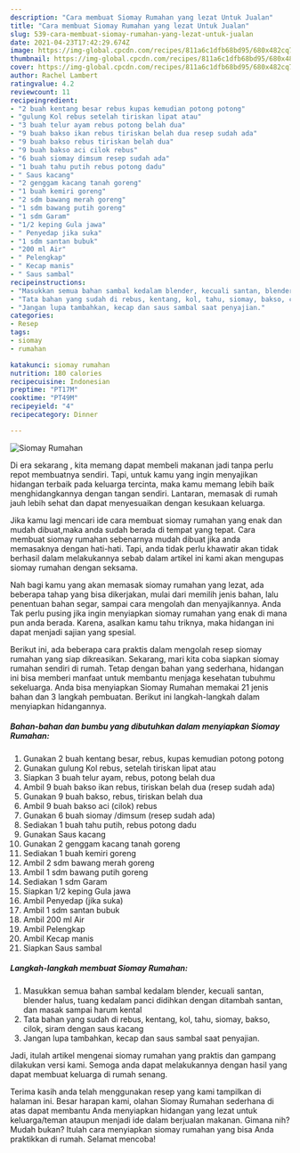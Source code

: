 ```yaml
---
description: "Cara membuat Siomay Rumahan yang lezat Untuk Jualan"
title: "Cara membuat Siomay Rumahan yang lezat Untuk Jualan"
slug: 539-cara-membuat-siomay-rumahan-yang-lezat-untuk-jualan
date: 2021-04-23T17:42:29.674Z
image: https://img-global.cpcdn.com/recipes/811a6c1dfb68bd95/680x482cq70/siomay-rumahan-foto-resep-utama.jpg
thumbnail: https://img-global.cpcdn.com/recipes/811a6c1dfb68bd95/680x482cq70/siomay-rumahan-foto-resep-utama.jpg
cover: https://img-global.cpcdn.com/recipes/811a6c1dfb68bd95/680x482cq70/siomay-rumahan-foto-resep-utama.jpg
author: Rachel Lambert
ratingvalue: 4.2
reviewcount: 11
recipeingredient:
- "2 buah kentang besar rebus kupas kemudian potong potong"
- "gulung Kol rebus setelah tiriskan lipat atau"
- "3 buah telur ayam rebus potong belah dua"
- "9 buah bakso ikan rebus tiriskan belah dua resep sudah ada"
- "9 buah bakso rebus tiriskan belah dua"
- "9 buah bakso aci cilok rebus"
- "6 buah siomay dimsum resep sudah ada"
- "1 buah tahu putih rebus potong dadu"
- " Saus kacang"
- "2 genggam kacang tanah goreng"
- "1 buah kemiri goreng"
- "2 sdm bawang merah goreng"
- "1 sdm bawang putih goreng"
- "1 sdm Garam"
- "1/2 keping Gula jawa"
- " Penyedap jika suka"
- "1 sdm santan bubuk"
- "200 ml Air"
- " Pelengkap"
- " Kecap manis"
- " Saus sambal"
recipeinstructions:
- "Masukkan semua bahan sambal kedalam blender, kecuali santan, blender halus, tuang kedalam panci didihkan dengan ditambah santan, dan masak sampai harum kental"
- "Tata bahan yang sudah di rebus, kentang, kol, tahu, siomay, bakso, cilok, siram dengan saus kacang"
- "Jangan lupa tambahkan, kecap dan saus sambal saat penyajian."
categories:
- Resep
tags:
- siomay
- rumahan

katakunci: siomay rumahan 
nutrition: 180 calories
recipecuisine: Indonesian
preptime: "PT17M"
cooktime: "PT49M"
recipeyield: "4"
recipecategory: Dinner

---
```



![Siomay Rumahan](https://img-global.cpcdn.com/recipes/811a6c1dfb68bd95/680x482cq70/siomay-rumahan-foto-resep-utama.jpg)

Di era  sekarang , kita memang dapat membeli makanan jadi tanpa perlu repot membuatnya sendiri. Tapi, untuk kamu yang ingin menyajikan hidangan terbaik pada keluarga tercinta, maka kamu memang lebih baik menghidangkannya dengan tangan sendiri. Lantaran, memasak di rumah jauh lebih sehat dan dapat menyesuaikan dengan kesukaan keluarga.

Jika kamu lagi mencari ide cara membuat siomay rumahan yang enak dan mudah dibuat,maka anda sudah berada di tempat yang tepat. Cara membuat siomay rumahan  sebenarnya mudah dibuat jika anda memasaknya dengan hati-hati. Tapi, anda tidak perlu khawatir akan tidak berhasil dalam melakukannya 
sebab dalam artikel ini kami akan mengupas siomay rumahan dengan seksama.  



Nah bagi kamu yang akan memasak siomay rumahan yang lezat, ada beberapa tahap yang bisa dikerjakan, mulai dari memilih jenis bahan, lalu penentuan bahan segar, sampai cara mengolah dan menyajikannya. Anda Tak perlu pusing jika ingin menyiapkan siomay rumahan yang enak di mana pun anda berada. Karena, asalkan kamu  tahu triknya, maka hidangan ini dapat menjadi sajian yang spesial.

Berikut ini, ada beberapa cara praktis  dalam mengolah resep siomay rumahan yang siap dikreasikan. Sekarang, mari kita coba siapkan siomay rumahan sendiri di rumah. Tetap dengan bahan yang sederhana, hidangan ini bisa memberi manfaat untuk membantu menjaga kesehatan tubuhmu sekeluarga. Anda bisa menyiapkan Siomay Rumahan memakai 21 jenis bahan dan 3 langkah pembuatan. Berikut ini langkah-langkah dalam menyiapkan hidangannya.

<!--inarticleads1-->

##### Bahan-bahan dan bumbu yang dibutuhkan dalam menyiapkan Siomay Rumahan:

1. Gunakan 2 buah kentang besar, rebus, kupas kemudian potong potong
1. Gunakan gulung Kol rebus, setelah tiriskan lipat atau
1. Siapkan 3 buah telur ayam, rebus, potong belah dua
1. Ambil 9 buah bakso ikan rebus, tiriskan belah dua (resep sudah ada)
1. Gunakan 9 buah bakso, rebus, tiriskan belah dua
1. Ambil 9 buah bakso aci (cilok) rebus
1. Gunakan 6 buah siomay /dimsum (resep sudah ada)
1. Sediakan 1 buah tahu putih, rebus potong dadu
1. Gunakan  Saus kacang
1. Gunakan 2 genggam kacang tanah goreng
1. Sediakan 1 buah kemiri goreng
1. Ambil 2 sdm bawang merah goreng
1. Ambil 1 sdm bawang putih goreng
1. Sediakan 1 sdm Garam
1. Siapkan 1/2 keping Gula jawa
1. Ambil  Penyedap (jika suka)
1. Ambil 1 sdm santan bubuk
1. Ambil 200 ml Air
1. Ambil  Pelengkap
1. Ambil  Kecap manis
1. Siapkan  Saus sambal




<!--inarticleads2-->

##### Langkah-langkah membuat Siomay Rumahan:

1. Masukkan semua bahan sambal kedalam blender, kecuali santan, blender halus, tuang kedalam panci didihkan dengan ditambah santan, dan masak sampai harum kental
1. Tata bahan yang sudah di rebus, kentang, kol, tahu, siomay, bakso, cilok, siram dengan saus kacang
1. Jangan lupa tambahkan, kecap dan saus sambal saat penyajian.




Jadi, itulah artikel mengenai  siomay rumahan  yang praktis dan gampang dilakukan versi kami. Semoga anda dapat melakukannya dengan hasil yang dapat membuat keluarga di rumah senang. 

Terima kasih anda telah menggunakan resep yang kami tampilkan di halaman ini. Besar harapan kami, olahan  Siomay Rumahan sederhana di atas dapat membantu Anda menyiapkan hidangan yang lezat untuk keluarga/teman ataupun menjadi ide dalam berjualan makanan. Gimana nih? Mudah bukan? Itulah cara menyiapkan siomay rumahan yang bisa Anda praktikkan di rumah. Selamat mencoba!


